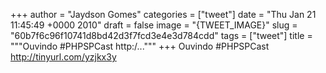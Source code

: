 
+++
author = "Jaydson Gomes"
categories = ["tweet"]
date = "Thu Jan 21 11:45:49 +0000 2010"
draft = false
image = "{TWEET_IMAGE}"
slug = "60b7f6c96f10741d8bd42d3f7fcd3e4e3d784cdd"
tags = ["tweet"]
title = """Ouvindo #PHPSPCast http:/..."""
+++
Ouvindo #PHPSPCast http://tinyurl.com/yzjkx3y
